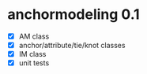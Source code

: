 # anchormodeling 0.1

- [x] AM class
- [x] anchor/attribute/tie/knot classes
- [x] IM class
- [x] unit tests
